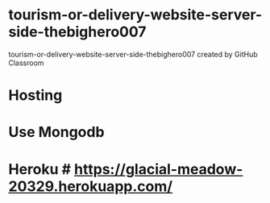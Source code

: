 # tourism-or-delivery-website-server-side-thebighero007
tourism-or-delivery-website-server-side-thebighero007 created by GitHub Classroom
# Hosting 
# Use Mongodb
# Heroku # https://glacial-meadow-20329.herokuapp.com/
